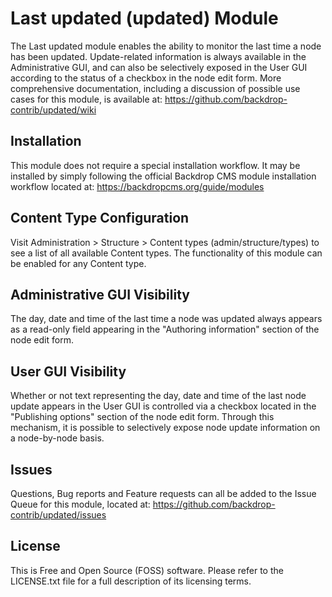# Last updated (updated) Module
The Last updated module enables the ability to monitor the last time a node has been updated.  Update-related information is always available in the Administrative GUI, and can also be selectively exposed in the User GUI according to the status of a checkbox in the node edit form.  More comprehensive documentation, including a discussion of possible use cases for this module, is available at:
https://github.com/backdrop-contrib/updated/wiki

## Installation
This module does not require a special installation workflow.  It may be installed by simply following the official Backdrop CMS module installation workflow located at:
https://backdropcms.org/guide/modules

## Content Type Configuration
Visit Administration > Structure > Content types (admin/structure/types) to see a list of all available Content types.  The functionality of this module can be enabled for any Content type.
 
## Administrative GUI Visibility
The day, date and time of the last time a node was updated always appears as a read-only field appearing in the "Authoring information" section of the node edit form.

## User GUI Visibility
Whether or not text representing the day, date and time of the last node update appears in the User GUI is controlled via a checkbox located in the "Publishing options" section of the node edit form.  Through this mechanism, it is possible to selectively expose node update information on a node-by-node basis.

## Issues
Questions, Bug reports and Feature requests can all be added to the Issue Queue for this module, located at:
https://github.com/backdrop-contrib/updated/issues


## License
This is Free and Open Source (FOSS) software.  Please refer to the LICENSE.txt file for a full description of its licensing terms.

